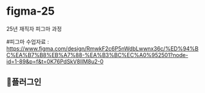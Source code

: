 # figma-25
25년 재직자 피그마 과정

#피그마 수업자료 : https://www.figma.com/design/RmwkF2c6P5nWdbLwwnx36c/%ED%94%BC%EA%B7%B8%EB%A7%88-%EA%B3%BC%EC%A0%952501?node-id=1-89&p=f&t=0K76PdSkV8IIM8u2-0

## 🌹플러그인
